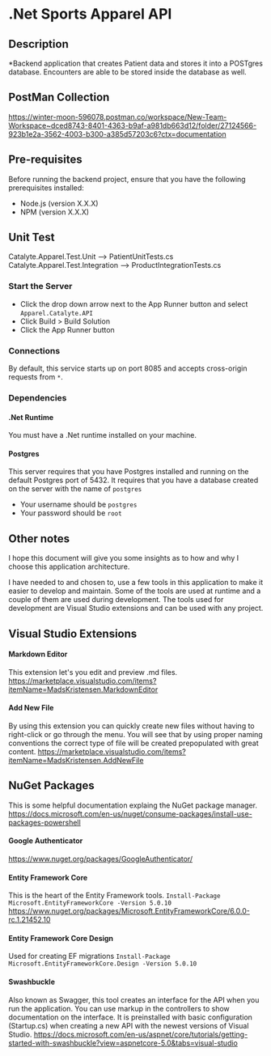 ﻿# .Net Sports Apparel API

## Description
*Backend application that creates Patient data and stores it into a POSTgres database. Encounters are able to be stored inside the database as well.

## PostMan Collection
https://winter-moon-596078.postman.co/workspace/New-Team-Workspace~dced8743-8401-4363-b9af-a981db663d12/folder/27124566-923b1e2a-3562-4003-b300-a385d57203c6?ctx=documentation

## Pre-requisites 
Before running the backend project, ensure that you have the following prerequisites installed:

- Node.js (version X.X.X)
- NPM (version X.X.X)

## Unit Test
Catalyte.Apparel.Test.Unit --> PatientUnitTests.cs
Catalyte.Apparel.Test.Integration --> ProductIntegrationTests.cs

### Start the Server

- Click the drop down arrow next to the App Runner button and select `Apparel.Catalyte.API`
- Click Build > Build Solution
- Click the App Runner button

### Connections

By default, this service starts up on port 8085 and accepts cross-origin requests from `*`.

### Dependencies

#### .Net Runtime

You must have a .Net runtime installed on your machine.

#### Postgres

This server requires that you have Postgres installed and running on the default Postgres port of 5432. It requires that you have a database created on the server with the name of `postgres`
- Your username should be `postgres`
- Your password should be `root`

## Other notes
I hope this document will give you some insights as to how and why I choose this application architecture.

I have needed to and chosen to, use a few tools in this application to make it easier to develop and maintain.  Some of the tools are used at runtime and a couple of them are used during development.  The tools used for development are Visual Studio extensions and can be used with any project.
## Visual Studio Extensions

#### Markdown Editor
This extension let's you edit and preview .md files.
https://marketplace.visualstudio.com/items?itemName=MadsKristensen.MarkdownEditor

#### Add New File
By using this extension you can quickly create new files without having to right-click or go through the menu.  You will see that by using proper naming conventions the correct type of file will be created prepopulated with great content.
https://marketplace.visualstudio.com/items?itemName=MadsKristensen.AddNewFile

## NuGet Packages

This is some helpful documentation explaing the NuGet package manager.
https://docs.microsoft.com/en-us/nuget/consume-packages/install-use-packages-powershell

#### Google Authenticator
https://www.nuget.org/packages/GoogleAuthenticator/

#### Entity Framework Core
This is the heart of the Entity Framework tools.
`Install-Package Microsoft.EntityFrameworkCore -Version 5.0.10`
https://www.nuget.org/packages/Microsoft.EntityFrameworkCore/6.0.0-rc.1.21452.10

#### Entity Framework Core Design
Used for creating EF migrations
`Install-Package Microsoft.EntityFrameworkCore.Design -Version 5.0.10`

#### Swashbuckle
Also known as Swagger, this tool creates an interface for the API when you run the application.  You can use markup in the controllers to show documentation on the interface.  It is preinstalled with basic configuration (Startup.cs) when creating a new API with the newest versions of Visual Studio.
https://docs.microsoft.com/en-us/aspnet/core/tutorials/getting-started-with-swashbuckle?view=aspnetcore-5.0&tabs=visual-studio


 
